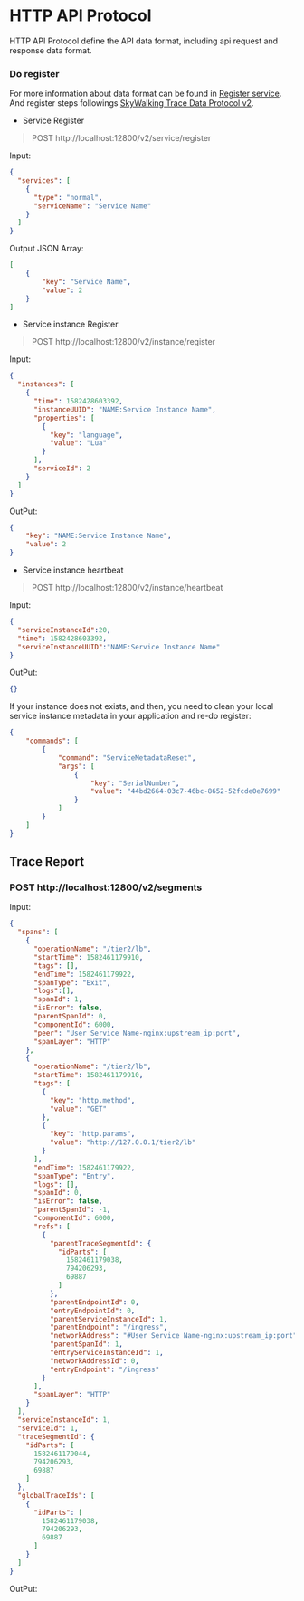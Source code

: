 # HTTP API Protocol

HTTP API Protocol define the API data format, including api request and response data format.

### Do register

For more information about data format can be found in [Register service](https://github.com/apache/skywalking-data-collect-protocol/tree/master/register/Register.proto).
And register steps followings [SkyWalking Trace Data Protocol v2](Trace-Data-Protocol-v2.md).

- Service Register

> POST http://localhost:12800/v2/service/register

Input:

```json
{
  "services": [
    {
      "type": "normal",
      "serviceName": "Service Name"
    }
  ]
}
```

Output JSON Array:

```json
[
    {
        "key": "Service Name",
        "value": 2
    }
]
```

- Service instance Register

> POST http://localhost:12800/v2/instance/register

Input:

```json
{
  "instances": [
    {
      "time": 1582428603392,
      "instanceUUID": "NAME:Service Instance Name",
      "properties": [
        {
          "key": "language",
          "value": "Lua"
        }
      ],
      "serviceId": 2
    }
  ]
}
```

OutPut:

```json
{
    "key": "NAME:Service Instance Name",
    "value": 2
}
```

- Service instance heartbeat

> POST http://localhost:12800/v2/instance/heartbeat

Input:

```json
{
  "serviceInstanceId":20,
  "time": 1582428603392,
  "serviceInstanceUUID":"NAME:Service Instance Name"
}
```

OutPut:

```json
{}
```
If your instance does not exists, and then, you need to clean your local service instance metadata in your application and re-do register:

```json
{
    "commands": [
        {
            "command": "ServiceMetadataReset",
            "args": [
                {
                    "key": "SerialNumber",
                    "value": "44bd2664-03c7-46bc-8652-52fcde0e7699"
                }
            ]
        }
    ]
}
```  

## Trace Report

### POST http://localhost:12800/v2/segments

Input:

```json
{
  "spans": [
    {
      "operationName": "/tier2/lb",
      "startTime": 1582461179910,
      "tags": [],
      "endTime": 1582461179922,
      "spanType": "Exit",
      "logs":[],
      "spanId": 1,
      "isError": false,
      "parentSpanId": 0,
      "componentId": 6000,
      "peer": "User Service Name-nginx:upstream_ip:port",
      "spanLayer": "HTTP"
    },
    {
      "operationName": "/tier2/lb",
      "startTime": 1582461179910,
      "tags": [
        {
          "key": "http.method",
          "value": "GET"
        },
        {
          "key": "http.params",
          "value": "http://127.0.0.1/tier2/lb"
        }
      ],
      "endTime": 1582461179922,
      "spanType": "Entry",
      "logs": [],
      "spanId": 0,
      "isError": false,
      "parentSpanId": -1,
      "componentId": 6000,
      "refs": [
        {
          "parentTraceSegmentId": {
            "idParts": [
              1582461179038,
              794206293,
              69887
            ]
          },
          "parentEndpointId": 0,
          "entryEndpointId": 0,
          "parentServiceInstanceId": 1,
          "parentEndpoint": "/ingress",
          "networkAddress": "#User Service Name-nginx:upstream_ip:port",
          "parentSpanId": 1,
          "entryServiceInstanceId": 1,
          "networkAddressId": 0,
          "entryEndpoint": "/ingress"
        }
      ],
      "spanLayer": "HTTP"
    }
  ],
  "serviceInstanceId": 1,
  "serviceId": 1,
  "traceSegmentId": {
    "idParts": [
      1582461179044,
      794206293,
      69887
    ]
  },
  "globalTraceIds": [
    {
      "idParts": [
        1582461179038,
        794206293,
        69887
      ]
    }
  ]
}
```
 OutPut:
 
 ```json

```
